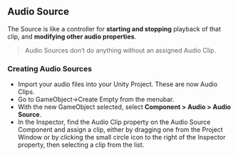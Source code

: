 ## Audio Source

The Source is like a controller for **starting and stopping** playback of that clip, and **modifying other audio properties**.

> Audio Sources don’t do anything without an assigned Audio Clip. 

### Creating Audio Sources
- Import your audio files into your Unity Project. These are now Audio Clips.
- Go to GameObject->Create Empty from the menubar.
- With the new GameObject selected, select **Component > Audio > Audio Source**.
- In the Inspector, find the Audio Clip property on the Audio Source Component and assign a clip, either by dragging one from the Project Window
 or by clicking the small circle icon to the right of the Inspector property, then selecting a clip from the list.
